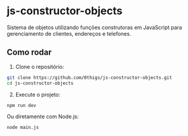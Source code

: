 # js-constructor-objects

Sistema de objetos utilizando funções construtoras em JavaScript para gerenciamento de clientes, endereços e telefones.

## Como rodar

1. Clone o repositório:
```bash
git clone https://github.com/0thigs/js-constructor-objects.git
cd js-constructor-objects
```

2. Execute o projeto:
```bash
npm run dev
```

Ou diretamente com Node.js:
```bash
node main.js
```